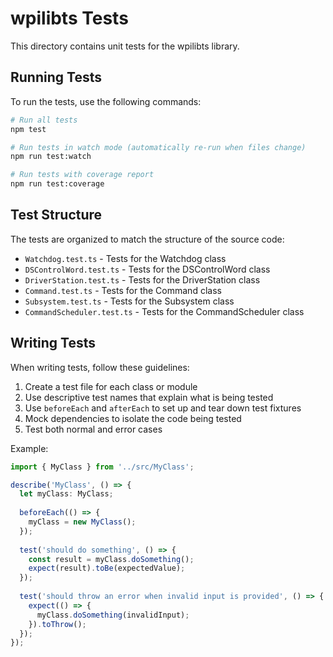 # wpilibts Tests

This directory contains unit tests for the wpilibts library.

## Running Tests

To run the tests, use the following commands:

```bash
# Run all tests
npm test

# Run tests in watch mode (automatically re-run when files change)
npm run test:watch

# Run tests with coverage report
npm run test:coverage
```

## Test Structure

The tests are organized to match the structure of the source code:

- `Watchdog.test.ts` - Tests for the Watchdog class
- `DSControlWord.test.ts` - Tests for the DSControlWord class
- `DriverStation.test.ts` - Tests for the DriverStation class
- `Command.test.ts` - Tests for the Command class
- `Subsystem.test.ts` - Tests for the Subsystem class
- `CommandScheduler.test.ts` - Tests for the CommandScheduler class

## Writing Tests

When writing tests, follow these guidelines:

1. Create a test file for each class or module
2. Use descriptive test names that explain what is being tested
3. Use `beforeEach` and `afterEach` to set up and tear down test fixtures
4. Mock dependencies to isolate the code being tested
5. Test both normal and error cases

Example:

```typescript
import { MyClass } from '../src/MyClass';

describe('MyClass', () => {
  let myClass: MyClass;
  
  beforeEach(() => {
    myClass = new MyClass();
  });
  
  test('should do something', () => {
    const result = myClass.doSomething();
    expect(result).toBe(expectedValue);
  });
  
  test('should throw an error when invalid input is provided', () => {
    expect(() => {
      myClass.doSomething(invalidInput);
    }).toThrow();
  });
});
